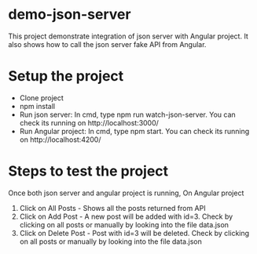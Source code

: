 # demo-json-server
This project demonstrate integration of json server with Angular project. It also shows how to call the json server fake API from Angular.

# Setup the project
- Clone project
- npm install
- Run json server: In cmd, type npm run watch-json-server. You can check its running on http://localhost:3000/
- Run Angular project: In cmd, type npm start. You can check its running on http://localhost:4200/

# Steps to test the project
Once both json server and angular project is running, On Angular project
1. Click on All Posts - Shows all the posts returned from API
2. Click on Add Post - A new post will be added with id=3. Check by clicking on all posts or manually by looking into the file data.json
3. Click on Delete Post - Post with id=3 will be deleted. Check by clicking on all posts or manually by looking into the file data.json
